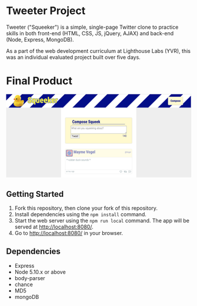 # Tweeter Project

Tweeter ("Squeeker") is a simple, single-page Twitter clone to practice skills in both front-end (HTML, CSS, JS, jQuery, AJAX) and back-end (Node, Express, MongoDB).

As a part of the web development curriculum at Lighthouse Labs (YVR), this was an individual evaluated project built over five days.


# Final Product
!["Squeeker" Main Page](https://github.com/MonajiLee/tweeter/blob/master/public/images/squeeker.png)


## Getting Started

1. Fork this repository, then clone your fork of this repository.
2. Install dependencies using the `npm install` command.
3. Start the web server using the `npm run local` command. The app will be served at <http://localhost:8080/>.
4. Go to <http://localhost:8080/> in your browser.

## Dependencies

- Express
- Node 5.10.x or above
- body-parser
- chance
- MD5
- mongoDB
